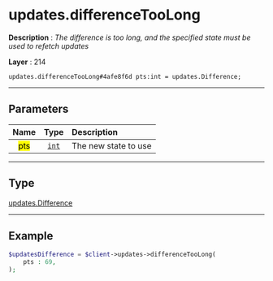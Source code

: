 # updates.differenceTooLong

**Description** : *The difference is too long, and the specified state must be used to refetch updates*

**Layer** : 214

```tl
updates.differenceTooLong#4afe8f6d pts:int = updates.Difference;
```

---

## Parameters

| Name | Type | Description |
| :---: | :---: | :--- |
| <mark>pts</mark> | [`int`](type/int) | The new state to use |

---

## Type

[updates.Difference](type/updates.Difference)

---

## Example

```php
$updatesDifference = $client->updates->differenceTooLong(
	pts : 69,
);
```